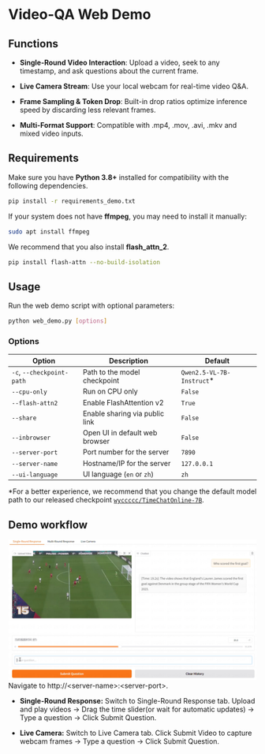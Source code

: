# Video-QA Web Demo

## Functions
- **Single-Round Video Interaction**: Upload a video, seek to any timestamp, and ask questions about the current frame.

- **Live Camera Stream**: Use your local webcam for real-time video Q&A.

- **Frame Sampling & Token Drop**: Built-in drop ratios optimize inference speed by discarding less relevant frames.

- **Multi-Format Support**: Compatible with .mp4, .mov, .avi, .mkv and mixed video inputs.

## Requirements
Make sure you have **Python 3.8+** installed for compatibility with the following dependencies.
```bash
pip install -r requirements_demo.txt
```
If your system does not have **ffmpeg**, you may need to install it manually:
```bash
sudo apt install ffmpeg
```
We recommend that you also install **flash_attn_2**.
```bash
pip install flash-attn --no-build-isolation
```

## Usage

Run the web demo script with optional parameters:
```bash
python web_demo.py [options]
```

### Options
| Option                   | Description                       | Default                   |
|--------------------------|-----------------------------------|---------------------------|
| `-c`, `--checkpoint-path`| Path to the model checkpoint      | `Qwen2.5-VL-7B-Instruct`*  |
| `--cpu-only`             | Run on CPU only                   | `False`                   |
| `--flash-attn2`          | Enable FlashAttention v2          | `True`                    |
| `--share`                | Enable sharing via public link    | `False`                   |
| `--inbrowser`            | Open UI in default web browser    | `False`                   |
| `--server-port`          | Port number for the server        | `7890`                    |
| `--server-name`          | Hostname/IP for the server        | `127.0.0.1`               |
| `--ui-language`          | UI language (`en` or `zh`)        | `zh`                      |

*For a better experience, we recommend that you change the default model path to our released checkpoint [`wyccccc/TimeChatOnline-7B`](https://huggingface.co/wyccccc/TimeChatOnline-7B).

## Demo workflow
![demo](assets/demo.png)
Navigate to http://\<server-name\>:\<server-port\>.
- **Single-Round Response:** 
Switch to  Single-Round Response tab.
Upload and play videos → Drag the time slider(or wait for automatic updates) → Type a question → Click Submit Question.

- **Live Camera:** 
Switch to Live Camera tab.
Click Submit Video to capture webcam frames → Type a question → Click Submit Question.